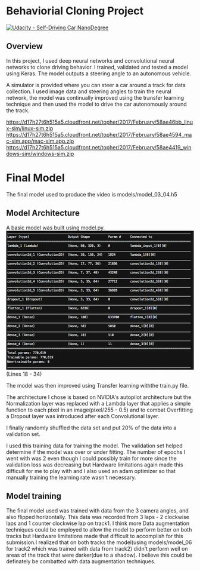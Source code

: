 # Behaviorial Cloning Project

[![Udacity - Self-Driving Car NanoDegree](https://s3.amazonaws.com/udacity-sdc/github/shield-carnd.svg)](http://www.udacity.com/drive)

Overview
---

In this project, I used deep neural networks and convolutional neural networks to clone driving behavior. I trained, validated and tested a model using Keras. The model outputs a steering angle to an autonomous vehicle.

A simulator is provided where you can steer a car around a track for data collection. I used image data and steering angles to train the neural network, the model was continually improved using the transfer learning technique and then used the model to drive the car autonomously around the track.

https://d17h27t6h515a5.cloudfront.net/topher/2017/February/58ae46bb_linux-sim/linux-sim.zip
https://d17h27t6h515a5.cloudfront.net/topher/2017/February/58ae4594_mac-sim.app/mac-sim.app.zip
https://d17h27t6h515a5.cloudfront.net/topher/2017/February/58ae4419_windows-sim/windows-sim.zip

# Final Model
The final model used to produce the video is models/model_03_04.h5

## Model Architecture
A basic model was built using model.py.
![Model Summary](/readme_images/model_summary.png?raw=true "Model Summary") (Lines 18 - 34)

The model was then improved using Transfer learning withthe train.py file.

The architecture I chose is based on NVIDIA's autopilot architecture but the Normalization layer was replaced with a Lambda layer that applies a simple function to each pixel in an image(pixel/255 - 0.5) and to combat Overfitting a Dropout layer was introduced after each Convolutional layer.

I finally randomly shuffled the data set and put 20% of the data into a validation set.

I used this training data for training the model. The validation set helped determine if the model was over or under fitting. The number of epochs I went with was 2 even though I could possibly train for more since the validation loss was decreasing but Hardware limitations again made this difficult for me to play with and I also used an adam optimizer so that manually training the learning rate wasn't necessary.

## Model training
The final model used was trained with data from the 3 camera angles, and also flipped horizontally. This data was recorded from 3 laps - 2 clockwise laps and 1 counter clockwise lap on track1. I think more Data augmentation techniques could be employed to allow the model to perform better on both tracks but Hardware limitations made that difficult to accomplish for this submission.I realized that on both tracks the model(using models/model_06 for track2 which was trained with data from track2) didn't perform well on areas of the track that were darker(due to a shadow). I believe this could be definately be combatted with data augmentation techniques.
